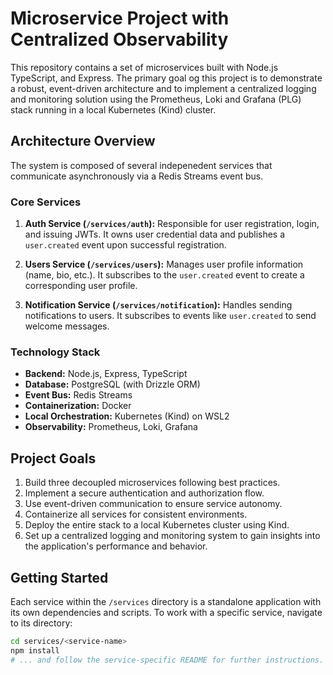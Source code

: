 # Microservice Project with Centralized Observability

This repository contains a set of microservices built with Node.js TypeScript, and Express. The primary goal og this project is to demonstrate a robust, event-driven architecture and to implement a centralized logging and monitoring solution using the Prometheus, Loki and Grafana (PLG) stack running in a local Kubernetes (Kind) cluster.

## Architecture Overview

The system is composed of several indepenedent services that communicate asynchronously via a Redis Streams event bus.

### Core Services

1. **Auth Service (`/services/auth`):** Responsible for user registration, login, and issuing JWTs. It owns user credential data and publishes a `user.created` event upon successful registration.

2. **Users Service (`/services/users`):** Manages user profile information (name, bio, etc.). It subscribes to the `user.created` event to create a corresponding user profile.
3. **Notification Service (`/services/notification`):** Handles sending notifications to users. It subscribes to events like `user.created` to send welcome messages.

### Technology Stack

- **Backend:** Node.js, Express, TypeScript
- **Database:** PostgreSQL (with Drizzle ORM)
- **Event Bus:** Redis Streams
- **Containerization:** Docker
- **Local Orchestration:** Kubernetes (Kind) on WSL2
- **Observability:** Prometheus, Loki, Grafana

## Project Goals

1.  Build three decoupled microservices following best practices.
2.  Implement a secure authentication and authorization flow.
3.  Use event-driven communication to ensure service autonomy.
4.  Containerize all services for consistent environments.
5.  Deploy the entire stack to a local Kubernetes cluster using Kind.
6.  Set up a centralized logging and monitoring system to gain insights into the application's performance and behavior.

## Getting Started

Each service within the `/services` directory is a standalone application with its own dependencies and scripts. To work with a specific service, navigate to its directory:

```bash
cd services/<service-name>
npm install
# ... and follow the service-specific README for further instructions.
```
